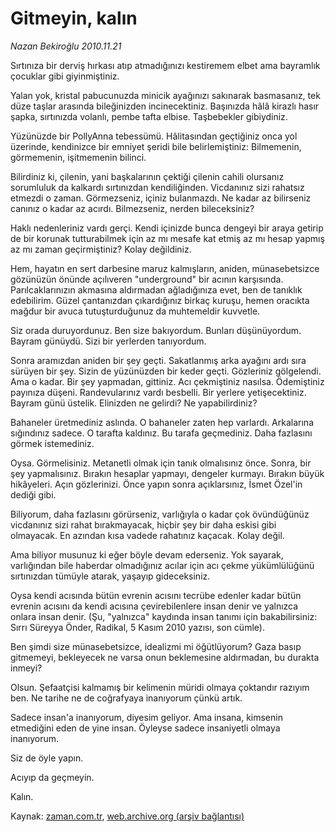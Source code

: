 # Gitmeyin, kalın

*Nazan Bekiroğlu 2010.11.21*

<td class="columnist-detail">
<p>Sırtınıza bir derviş hırkası atıp atmadığınızı kestiremem elbet ama bayramlık çocuklar gibi giyinmiştiniz.</p>
<p>
<div id="haberMetinDiv">
<p>Yalan yok, kristal pabucunuzda minicik ayağınızı sakınarak basmasanız, tek düze taşlar arasında bileğinizden incinecektiniz. Başınızda hâlâ kirazlı hasır şapka, sırtınızda volanlı, pembe tafta elbise. Taşbebekler gibiydiniz.
<p>Yüzünüzde bir PollyAnna tebessümü. Hâlitasından geçtiğiniz onca yol üzerinde, kendinizce bir emniyet şeridi bile belirlemiştiniz: Bilmemenin, görmemenin, işitmemenin bilinci.
<p>Bilirdiniz ki, çilenin, yani başkalarının çektiği çilenin cahili olursanız sorumluluk da kalkardı sırtınızdan kendiliğinden. Vicdanınız sizi rahatsız etmezdi o zaman. Görmezseniz, içiniz bulanmazdı. Ne kadar az bilirseniz canınız o kadar az acırdı. Bilmezseniz, nerden bileceksiniz?
<p>Haklı nedenleriniz vardı gerçi. Kendi içinizde bunca dengeyi bir araya getirip de bir korunak tutturabilmek için az mı mesafe kat etmiş az mı hesap yapmış az mı zaman geçirmiştiniz? Kolay değildiniz.
<p>Hem, hayatın en sert darbesine maruz kalmışların, aniden, münasebetsizce gözünüzün önünde açılıveren "underground" bir acının karşısında. Parılcaklarınızın akmasına aldırmadan ağladığınıza evet, ben de tanıklık edebilirim. Güzel çantanızdan çıkardığınız birkaç kuruşu, hemen oracıkta mağdur bir avuca tutuşturduğunuz da muhtemeldir kuvvetle.
<p>Siz orada duruyordunuz. Ben size bakıyordum. Bunları düşünüyordum. Bayram günüydü. Sizi bir yerlerden tanıyordum.
<p>Sonra aramızdan aniden bir şey geçti. Sakatlanmış arka ayağını ardı sıra sürüyen bir şey. Sizin de yüzünüzden bir keder geçti. Gözleriniz gölgelendi. Ama o kadar. Bir şey yapmadan, gittiniz. Acı çekmiştiniz nasılsa. Ödemiştiniz payınıza düşeni. Randevularınız vardı besbelli. Bir yerlere yetişecektiniz. Bayram günü üstelik. Elinizden ne gelirdi? Ne yapabilirdiniz?
<p>Bahaneler üretmediniz aslında. O bahaneler zaten hep varlardı. Arkalarına sığındınız sadece. O tarafta kaldınız. Bu tarafa geçmediniz. Daha fazlasını görmek istemediniz.
<p>Oysa. Görmelisiniz. Metanetli olmak için tanık olmalısınız önce. Sonra, bir şey yapmalısınız. Bırakın hesaplar yapmayı, dengeler kurmayı. Bırakın büyük hikâyeleri. Açın gözlerinizi. Önce yapın sonra açıklarsınız, İsmet Özel'in dediği gibi.
<p>Biliyorum, daha fazlasını görürseniz, varlığıyla o kadar çok övündüğünüz vicdanınız sizi rahat bırakmayacak, hiçbir şey bir daha eskisi gibi olmayacak. En azından kısa vadede rahatınız kaçacak. Kolay değil.
<p>Ama biliyor musunuz ki eğer böyle devam ederseniz. Yok sayarak, varlığından bile haberdar olmadığınız acılar için acı çekme yükümlülüğünü sırtınızdan tümüyle atarak, yaşayıp gideceksiniz.
<p>Oysa kendi acısında bütün evrenin acısını tecrübe edenler kadar bütün evrenin acısını da kendi acısına çevirebilenlere insan denir ve yalnızca onlara insan denir. (Şu, "yalnızca" kaydında insan tanımı için bakabilirsiniz: Sırrı Süreyya Önder, Radikal, 5 Kasım 2010 yazısı, son cümle).
<p>Ben şimdi size münasebetsizce, idealizmi mi öğütlüyorum? Gaza basıp gitmemeyi, bekleyecek ne varsa onun beklemesine aldırmadan, bu durakta inmeyi?
<p>Olsun. Şefaatçisi kalmamış bir kelimenin müridi olmaya çoktandır razıyım ben. Ne tarihe ne de coğrafyaya inanıyorum çünkü artık.
<p>Sadece insan'a inanıyorum, diyesim geliyor. Ama insana, kimsenin etmediğini eden de yine insan. Öyleyse sadece insaniyetli olmaya inanıyorum.
<p>Siz de öyle yapın.
<p>Acıyıp da geçmeyin.
<p>Kalın.</p></p></p></p></p></p></p></p></p></p></p></p></p></p></p></p></p></p></div>
</p>
<a href="http://web.archive.org/web/20110127191010/mailto:/">
</a></td>

Kaynak: [zaman.com.tr](http://zaman.com.tr/yazar.do?yazino=1055010), [web.archive.org (arşiv bağlantısı)](http://web.archive.org/web/20110127191010/http://www.zaman.com.tr:80/yazar.do?yazino=1055010)

